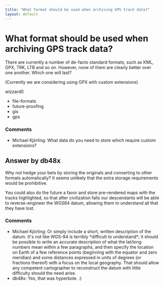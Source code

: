 ```yaml
---
title: "What format should be used when archiving GPS track data?"
layout: default
---
```

What format should be used when archiving GPS track data?
=====================
There are currently a number of de-facto standard formats, such as KML,
GPX, TRK, LTB and so on. However, none of them are clearly better over
one another. Which one will last?

(Currently we are considering using GPX with custom extensions)

wizzard0

<ul class="tags"><li class="tag">file-formats</li><li class="tag">future-proofing</li><li class="tag">gis</li><li class="tag">gps</li></ul>

### Comments ###
* Michael Kjörling: What data do you need to store which require custom extensions?


Answer by db48x
----------------
Why not hedge your bets by storing the originals and converting to other
formats automatically? It seems unlikely that the extra storage
requirements would be prohibitive.

You could also do the future a favor and store pre-rendered maps with
the tracks highlighted, so that after civilization falls our descendants
will be able to reverse-engineer the WGS84 datum, allowing them to
understand all that they have lost.

### Comments ###
* Michael Kjörling: Or simply include a short, written description of the datum. It's not
like WGS-84 is terribly \*difficult to understand\*; it should be
possible to write an accurate description of what the lat/long numbers
mean within a few paragraphs, and then specify the location on Earth of
a few reference points (beginning with the equator and zero meridian)
and some distances expressed in units of degrees (or fractions thereof)
with a focus on the local geography. That should allow any competent
cartographer to reconstruct the datum with little difficulty should the
need arise.
* db48x: Yes, that was hyperbole. :)

